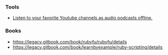 ### Tools

- [Listen to your favorite Youtube channels as audio podcasts offline.](https://github.com/sergio-fry/youtube-fetcher)

### Books

- https://legacy.gitbook.com/book/rubyfu/rubyfu/details
- https://legacy.gitbook.com/book/learnbyexample/ruby-scripting/details
